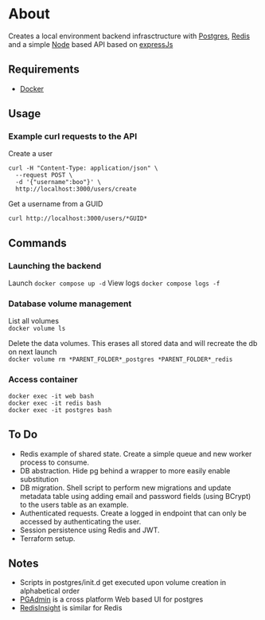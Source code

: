 # About
Creates a local environment backend infrasctructure with [Postgres](https://www.prostresql.org), [Redis](https://redis.io/) and a simple [Node](https://nodejs.org/en/) based API based on [expressJs](https://expressjs.com/)

## Requirements
- [Docker](https://docs.docker.com/install/)

## Usage
### Example curl requests to the API

Create a user
```
curl -H "Content-Type: application/json" \
  --request POST \
  -d '{"username":boo"}' \
  http://localhost:3000/users/create
```

Get a username from a GUID
```
curl http://localhost:3000/users/*GUID*
```

## Commands

### Launching the backend
Launch
`docker compose up -d`
View logs 
`docker compose logs -f`

### Database volume management
List all volumes  
`docker volume ls`  
  
Delete the data volumes. This erases all stored data and will recreate the db on next launch  
`docker volume rm *PARENT_FOLDER*_postgres *PARENT_FOLDER*_redis`  
  
### Access container  
`docker exec -it web bash`  
`docker exec -it redis bash`  
`docker exec -it postgres bash` 

## To Do
- Redis example of shared state. Create a simple queue and new worker process to consume.
- DB abstraction. Hide pg behind a wrapper to more easily enable substitution
- DB migration. Shell script to perform new migrations and update metadata table using adding email and password fields (using BCrypt) to the users table as an example.
- Authenticated requests. Create a logged in endpoint that can only be accessed by authenticating the user.
- Session persistence using Redis and JWT.
- Terraform setup.

## Notes
* Scripts in postgres/init.d get executed upon volume creation in alphabetical order
* [PGAdmin](https://www.pgadmin.org/) is a cross platform Web based UI for postgres
* [RedisInsight](https://redislabs.com/redisinsight/) is similar for Redis
